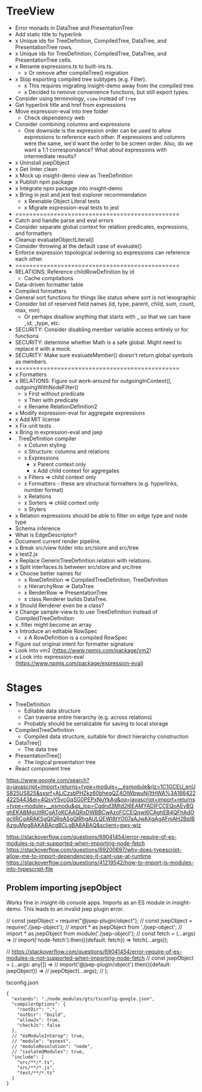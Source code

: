 # TreeView

* Error monads in DataTree and PresentationTree
* Add static title to hyperlink
* x Unique ids for TreeDefinition, CompiledTree, DataTree, and PresentationTree rows.
* x Unique ids for TreeDefinition, CompiledTree, DataTree, and PresentationTree cells.
* x Rename expressions.ts to built-ins.ts.
  * x Or remove after compileTree() migration
* x Stop exporting compiled tree subtypes (e.g. Filter).
  * x This requires migrating insight-demo away from the compiled tree.
  * x Decided to remove convenience functions, but still export types.
* Consider using terminology, `view` instead of `tree`
* Get hyperlink title and href from expressions
* Move expression-eval into tree folder
  * Check dependency web
* Consider combining columns and expressions
  * One downside is the expression order can be used to allow expressions to reference each other. If expressions and columns were the same, we'd want the order to be screen order. Also, do we want a 1:1 correspondance? What about expressions with intermediate results?
* x Uninstall jsepObject
* x Get linter clean
* x Mock up insight-demo view as TreeDefinition
* x Publish npm package
* x Integrate npm package into insight-demo
* x Bring in jest and jest test explorer recommendation
  * x Reenable Object Literal tests
  * x Migrate expression-eval tests to jest
* ===============================================
* Catch and handle parse and eval errors
* Consider separate global context for relation predicates, expressions, and formatters
* Cleanup evaluateObjectLiteral()
* Consider throwing at the default case of evaluate()
* Enforce expression topological ordering so expressions can reference each other.
* ===============================================
* RELATIONS: Reference childRowDefinition by id
  * Cache compilations
* Data-driven formatter table
* Compiled formatters
* General sort functions for things like status where sort is not lexographic
* Consider list of reserved field names (id, type, parent, child, sum, count, max, min)
  * Or perhaps disallow anything that starts with _ so that we can have _id, _type, etc.
* SECURITY: Consider disabling member variable access entirely or for functions
* SECURITY: determine whether Math is a safe global. Might need to replace it with a mock.
* SECURITY: Make sure evaluateMember() doesn't return global symbols as members.
* ===============================================
* x Formatters
* x RELATIONS: Figure out work-around for outgoingInContext(), outgoingWithNodeFilter()
  * x First without predicate
  * x Then with predicate
  * x Rename RelationDefinition2
* x Modify expression-eval for aggregate expressions
* x Add MIT license
* x Fix unit tests
* x Bring in expression-eval and jsep
* . TreeDefinition compiler
  * x Column styling
  * x Structure: columns and relations
  * x Expressions
    * x Parent context only
    * x Add child context for aggregates
  * x Filters => child context only
  * x Formatters - these are structural formatters (e.g. hyperlinks, number format)
  * x Relations
  * x Sorters => child context only
  * x Stylers
* x Relation expressions should be able to filter on edge type and node type
* Schema inference
* What is EdgeDescriptor?
* Document current render pipeline.
* x Break src/view folder into src/store and src/tree
* x test2.js
* x Replace GenericTreeDefinition.relation with relations.
* x Split interfaces.ts between src/store and src/tree
* x Choose better names for
  * x RowDefinition => CompiledTreeDefinition, TreeDefinition
  * x HierarchyRow => DataTree
  * x RenderRow => PresentationTree
  * x class Renderer builds DataTree.
* x Should Renderer even be a class?
* x Change sample-view.ts to use TreeDefinition instead of CompiledTreeDefinition
* x .filter might become an array
* x Introduce an editable RowSpec
  * x A RowDefinition is a compiled RowSpec
* Figure out original intent for formatter signature
* Look into vm2 (https://www.npmjs.com/package/vm2)
* x Look into expression-eval (https://www.npmjs.com/package/expression-eval)

# Stages

* TreeDefinition
  * Editable data structure
  * Can traverse entire hierarchy (e.g. across relations)
  * Probably should be serializable for saving to local storage
* CompiledTreeDefinition
  * Compiled data structure, suitable for direct hierarchy construction
* DataTree[]
  * The data tree
* PresentationTree[]
  * The logical presentation tree
* React component tree


https://www.google.com/search?q=javascript+import+returns+type+module+__esmodule&rlz=1C1GCEU_enUS825US825&sxsrf=ALiCzsbPHZkz60bhegQZ4OlWbwuNj1tHWA%3A1664224225443&ei=4QsyY5vcGqSG0PEPxNuYkAg&oq=javascript+import+returns+type+module+__esmodu&gs_lcp=Cgdnd3Mtd2l6EAMYADIFCCEQoAEyBQghEKABMgUIIRCgAToKCAAQRxDWBBCwAzoFCCEQqwI6CAghEB4QFhAdOgcIIRCgARAKSgQIQRgASgQIRhgAULQEWI8tYO07aAJwAXgAgAFniAH2BpIBAzguMpgBAKABAcgBCLgBA8ABAQ&sclient=gws-wiz

https://stackoverflow.com/questions/69041454/error-require-of-es-modules-is-not-supported-when-importing-node-fetch
https://stackoverflow.com/questions/69200697/why-does-typescript-allow-me-to-import-dependencies-it-cant-use-at-runtime
https://stackoverflow.com/questions/41219542/how-to-import-js-modules-into-typescript-file


## Problem importing jsepObject

Works fine in insight-lib console apps.
Imports as an ES module in insight-demo. This leads to an invalid jsep plugin error.

// const jsepObject = require("@jsep-plugin/object");
// const jsepObject = require('./jsep-object');
// import * as jsepObject from './jsep-object';
// import * as jsepObject from module('./jsep-object');
// const fetch = (...args) =>
//   import('node-fetch').then(({default: fetch}) => fetch(...args));

// https://stackoverflow.com/questions/69041454/error-require-of-es-modules-is-not-supported-when-importing-node-fetch
// const jsepObject = (...args: any[]) =>
//   import('@jsep-plugin/object').then(({default: jsepObject}) =>
//     jsepObject(...args);
//   );


tsconfig.json
~~~
{
  "extends": "./node_modules/gts/tsconfig-google.json",
  "compilerOptions": {
    "rootDir": ".",
    "outDir": "build",
    "allowJs": true,
    "checkJs": false
  },
  // "esModuleInterop": true,
  // "module": "esnext",
  // "moduleResolution": "node",
  // "isolatedModules": true,
  "include": [
    "src/**/*.ts",
    "src/**/*.js",
    "test/**/*.ts"
  ]
}
~~~
